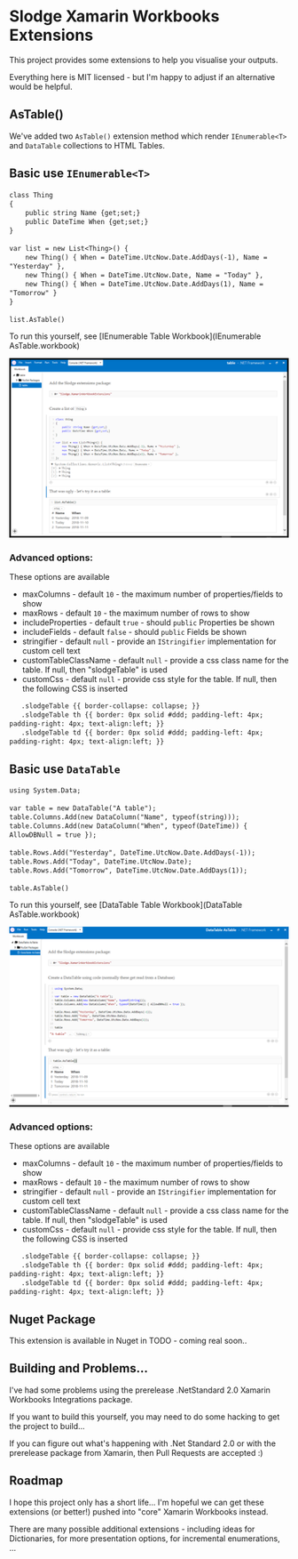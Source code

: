 # Slodge Xamarin Workbooks Extensions

This project provides some extensions to help you visualise your outputs.

Everything here is MIT licensed - but I'm happy to adjust if an alternative would be helpful.

## AsTable()

We've added two `AsTable()` extension method which render `IEnumerable<T>` and `DataTable` collections to HTML Tables.

## Basic use `IEnumerable<T>`

```
class Thing
{
    public string Name {get;set;}
    public DateTime When {get;set;}
}

var list = new List<Thing>() {
    new Thing() { When = DateTime.UtcNow.Date.AddDays(-1), Name = "Yesterday" },
    new Thing() { When = DateTime.UtcNow.Date, Name = "Today" },
    new Thing() { When = DateTime.UtcNow.Date.AddDays(1), Name = "Tomorrow" }
}

list.AsTable()
```

To run this yourself, see [IEnumerable Table Workbook](IEnumerable AsTable.workbook)

![TableIntro](/docs/TableIntro.png)

### Advanced options:

These options are available
- maxColumns - default `10` - the maximum number of properties/fields to show
- maxRows - default `10` - the maximum number of rows to show
- includeProperties - default `true` - should `public` Properties be shown
- includeFields - default `false` - should `public` Fields be shown
- stringifier - default `null` - provide an `IStringifier` implementation for custom cell text
- customTableClassName - default `null` - provide a css class name for the table. If null, then "slodgeTable" is used
- customCss - default `null` - provide css style for the table. If null, then the following CSS is inserted

```
   .slodgeTable {{ border-collapse: collapse; }} 
   .slodgeTable th {{ border: 0px solid #ddd; padding-left: 4px; padding-right: 4px; text-align:left; }} 
   .slodgeTable td {{ border: 0px solid #ddd; padding-left: 4px; padding-right: 4px; text-align:left; }}

```

## Basic use `DataTable`

```
using System.Data;

var table = new DataTable("A table");
table.Columns.Add(new DataColumn("Name", typeof(string)));
table.Columns.Add(new DataColumn("When", typeof(DateTime)) { AllowDBNull = true });

table.Rows.Add("Yesterday", DateTime.UtcNow.Date.AddDays(-1));
table.Rows.Add("Today", DateTime.UtcNow.Date);
table.Rows.Add("Tomorrow", DateTime.UtcNow.Date.AddDays(1));

table.AsTable()
```

To run this yourself, see [DataTable Table Workbook](DataTable AsTable.workbook)

![TableIntro](/docs/DataTableIntro.png)

### Advanced options:

These options are available
- maxColumns - default `10` - the maximum number of properties/fields to show
- maxRows - default `10` - the maximum number of rows to show
- stringifier - default `null` - provide an `IStringifier` implementation for custom cell text
- customTableClassName - default `null` - provide a css class name for the table. If null, then "slodgeTable" is used
- customCss - default `null` - provide css style for the table. If null, then the following CSS is inserted

```
   .slodgeTable {{ border-collapse: collapse; }} 
   .slodgeTable th {{ border: 0px solid #ddd; padding-left: 4px; padding-right: 4px; text-align:left; }} 
   .slodgeTable td {{ border: 0px solid #ddd; padding-left: 4px; padding-right: 4px; text-align:left; }}

```


## Nuget Package

This extension is available in Nuget in TODO - coming real soon..


## Building and Problems...

I've had some problems using the prerelease .NetStandard 2.0 Xamarin Workbooks Integrations package.

If you want to build this yourself, you may need to do some hacking to get the project to build...

If you can figure out what's happening with .Net Standard 2.0 or with the prerelease package from Xamarin, then Pull Requests are accepted :)


## Roadmap

I hope this project only has a short life... I'm hopeful we can get these extensions (or better!) pushed into "core" Xamarin Workbooks instead.

There are many possible additional extensions - including ideas for Dictionaries, for more presentation options, for incremental enumerations, ...
